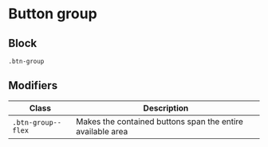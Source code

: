 # Button group

## Block

`.btn-group`

## Modifiers

| Class              | Description                                                |
| ------------------ | ---------------------------------------------------------- |
| `.btn-group--flex` | Makes the contained buttons span the entire available area |

